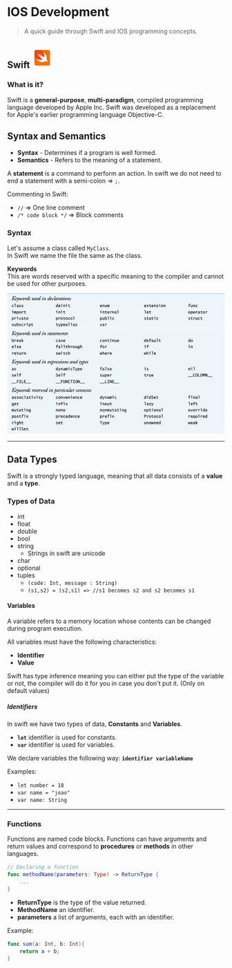 # IOS Development

> A quick guide through Swift and IOS programming concepts.

## Swift ![Swift](./appDev/swift.png)

### What is it?

Swift is a **general-purpose**, **multi-paradigm**, compiled programming language developed by Apple Inc.
Swift was developed as a replacement for Apple's earlier programming language Objective-C.

## Syntax and Semantics

- **Syntax** - Determines if a program is well formed.
- **Semantics** - Refers to the meaning of a statement.

A **statement** is a command to perform an action.
In swift we do not need to end a statement with a semi-colon => `;`.

Commenting in Swift:

- `//` => One line comment
- `/* code block */` => Block comments

### Syntax

Let's assume a class called `MyClass`.  
In Swift we name the file the same as the class.

**Keywords**  
This are words reserved with a specific meaning to the compiler and cannot be used for other purposes.

![[Keywords](https://docs.swift.org/swift-book/ReferenceManual/LexicalStructure.html)](./appDev/keywords.JPG)

---

## Data Types

Swift is a strongly typed language, meaning that all data consists of a **value** and a **type**.

### Types of Data

- int
- float
- double
- bool
- string
  - Strings in swift are unicode
- char
- optional
- tuples
  - `(code: Int, message : String)`
  - `(s1,s2) = (s2,s1) => //s1 becomes s2 and s2 becomes s1`

#### Variables

A variable refers to a memory location whose contents can be changed during program execution.

All variables must have the following characteristics:

- **Identifier**
- **Value**

Swift has type inference meaning you can either put the type of the variable or not, the compiler will do it for you in case you don't put it. (Only on default values)

##### Identifiers

In swift we have two types of data, **Constants** and **Variables**.

- **`let`** identifier is used for constants.
- **`var`** identifier is used for variables.

We declare variables the following way: **`identifier variableName`**

Examples:

- `let number = 18`
- `var name = "joao"`
- `var name: String`

---

### Functions

Functions are named code blocks. Functions can have arguments and return values and correspond to **procedures** or **methods** in other languages.

```swift
// Declaring a function
func methodName(parameters: Type) -> ReturnType {
    ...
}
```

- **ReturnType** is the type of the value returned.
- **MethodName** an identifier.
- **parameters** a list of arguments, each with an identifier.

Example:

```swift
func sum(a: Int, b: Int){
    return a + b;
}
```

